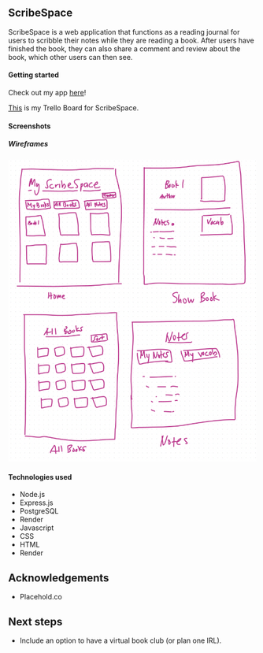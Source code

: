 ## ScribeSpace 
ScribeSpace is a web application that functions as a reading journal for users to scribble their notes while they are reading a book. After users have finished the book, they can also share a comment and review about the book, which other users can then see. 

#### Getting started
Check out my app [here](https://scribespace.onrender.com/)! 

[This](https://trello.com/invite/b/0VX8Lv21/ATTI6ad2deda04a0f2a04b188bd44a367d8a7AACF076/project-2-crud-app-scribespace) is my Trello Board for ScribeSpace. 

#### Screenshots

##### Wireframes 
![Wireframe](/static/wireframes-scribespace-14.5.24.png)

#### Technologies used
- Node.js
- Express.js
- PostgreSQL
- Render 
- Javascript
- CSS
- HTML
- Render

## Acknowledgements
- Placehold.co

## Next steps
- Include an option to have a virtual book club (or plan one IRL).
